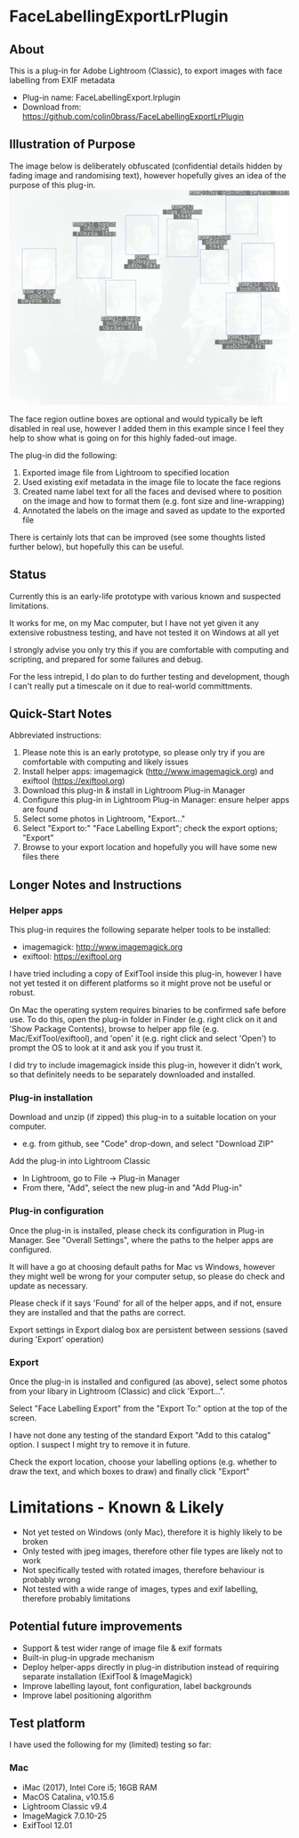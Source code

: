 # FaceLabellingExportLrPlugin

## About
This is a plug-in for Adobe Lightroom (Classic), to export images with face labelling from EXIF metadata
* Plug-in name: FaceLabellingExport.lrplugin
* Download from: https://github.com/colin0brass/FaceLabellingExportLrPlugin

## Illustration of Purpose
The image below is deliberately obfuscated (confidential details hidden by fading image and randomising text), however
hopefully gives an idea of the purpose of this plug-in.
![obfuscated example image](https://github.com/colin0brass/FaceLabellingExportLrPlugin/blob/master/obfuscated_label_test.jpg)

The face region outline boxes are optional and would typically be left disabled in real use, however I added them
in this example since I feel they help to show what is going on for this highly faded-out image.

The plug-in did the following:
1. Exported image file from Lightroom to specified location
2. Used existing exif metadata in the image file to locate the face regions
3. Created name label text for all the faces and devised where to position on the image and how to format them
(e.g. font size and line-wrapping)
4. Annotated the labels on the image and saved as update to the exported file

There is certainly lots that can be improved (see some thoughts listed further below), but hopefully this can be useful.

## Status
Currently this is an early-life prototype with various known and suspected limitations.

It works for me, on my Mac computer, but I have not yet given it any extensive robustness testing, and have not 
tested it on Windows at all yet

I strongly advise you only try this if you are comfortable with computing and scripting, and prepared for some 
failures and debug.

For the less intrepid, I do plan to do further testing and development, though I can't really put a timescale on it 
due to real-world committments.

## Quick-Start Notes
Abbreviated instructions:
1. Please note this is an early prototype, so please only try if you are comfortable with computing and likely issues
2. Install helper apps: imagemagick (http://www.imagemagick.org) and exiftool (https://exiftool.org)
3. Download this plug-in & install in Lightroom Plug-in Manager
4. Configure this plug-in in Lightroom Plug-in Manager: ensure helper apps are found
5. Select some photos in Lightroom, "Export..."
6. Select "Export to:" "Face Labelling Export"; check the export options; "Export"
7. Browse to your export location and hopefully you will have some new files there

## Longer Notes and Instructions
### Helper apps
This plug-in requires the following separate helper tools to be installed:
* imagemagick: http://www.imagemagick.org
* exiftool: https://exiftool.org

I have tried including a copy of ExifTool inside this plug-in, however I have not yet tested it on different platforms 
so it might prove not be useful or robust.

On Mac the operating system requires binaries to be confirmed safe before use. To do this, open the plug-in folder 
in Finder (e.g. right click on it and 'Show Package Contents), browse to helper app file (e.g. Mac/ExifTool/exiftool), 
and 'open' it (e.g. right click and select 'Open') to prompt the OS to look at it and ask you if you trust it.

I did try to include imagemagick inside this plug-in, however it didn't work, so that definitely needs to be separately
downloaded and installed.

### Plug-in installation
Download and unzip (if zipped) this plug-in to a suitable location on your computer.
* e.g. from github, see "Code" drop-down, and select "Download ZIP"

Add the plug-in into Lightroom Classic
* In Lightroom, go to File -> Plug-in Manager
* From there, "Add", select the new plug-in and "Add Plug-in"

### Plug-in configuration
Once the plug-in is installed, please check its configuration in Plug-in Manager.
See "Overall Settings", where the paths to the helper apps are configured.

It will have a go at choosing default paths for Mac vs Windows, however they might well be wrong for your computer 
setup, so please do check and update as necessary.

Please check if it says 'Found' for all of the helper apps, and if not, ensure they are installed and that the 
paths are correct.

Export settings in Export dialog box are persistent between sessions (saved during 'Export' operation)

### Export
Once the plug-in is installed and configured (as above), select some photos from your libary in Lightroom (Classic) 
and click 'Export...".

Select "Face Labelling Export" from the "Export To:" option at the top of the screen.

I have not done any testing of the standard Export "Add to this catalog" option. I suspect I might try to remove it 
in future.

Check the export location, choose your labelling options (e.g. whether to draw the text, and which boxes to draw)
and finally click "Export"

# Limitations - Known & Likely
* Not yet tested on Windows (only Mac), therefore it is highly likely to be broken
* Only tested with jpeg images, therefore other file types are likely not to work
* Not specifically tested with rotated images, therefore behaviour is probably wrong
* Not tested with a wide range of images, types and exif labelling, therefore probably limitations

## Potential future improvements
* Support & test wider range of image file & exif formats
* Built-in plug-in upgrade mechanism
* Deploy helper-apps directly in plug-in distribution instead of requiring separate installation (ExifTool & ImageMagick)
* Improve labelling layout, font configuration, label backgrounds
* Improve label positioning algorithm

## Test platform
I have used the following for my (limited) testing so far:

### Mac
* iMac (2017), Intel Core i5; 16GB RAM
* MacOS Catalina, v10.15.6
* Lightroom Classic v9.4
* ImageMagick 7.0.10-25
* ExifTool 12.01